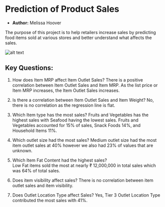 # **Prediction of Product Sales**
- **Author:** Melissa Hoover

The purpose of this project is to help retailers increase sales by predicting food items sold at various stores and better understand what affects the sales.

![alt text](https://github.com/[Mhoover41]/[Prediction-of-Product-Sales]/blob/[branch]/image.jpg?raw=true)

## **Key Questions:**

1) How does Item MRP affect Item Outlet Sales?
   There is a positive correlation between Item Outlet Sales and Item MRP. As the list price or Item MRP increases, the Item Outlet Sales increases.

2) Is there a correlation between Item Outlet Sales and Item Weight?
    No, there is no correlation as the regression line is flat. 
    
3) Which Item type has the most sales? 
   Fruits and Vegetables has the highest sales with Seafood having the lowest sales. Fruits and Vegetables accounted for 15% of sales, Snack Foods 14%, and Household      Items 11%. 

4) Which outlet size had the most sales?
   Medium outlet size had the most item outlet sales at 40% however we also had 23% of values that are unknown.

5) Which Item Fat Content had the highest sales?  
   Low Fat items sold the most at nearly ₹ 12,000,000 in total sales which was 64% of total sales. 
   
6) Does item visibility affect sales?
   There is no correlation between item outlet sales and item visibility.
   
7) Does Outlet Location Type affect Sales?
   Yes, Tier 3 Outlet Location Type contributed the most sales with 41%.
  

  
